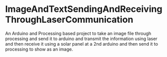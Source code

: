# ImageAndTextSendingAndReceivingThroughLaserCommunication
An Arduino and Processing based project to take an image file through processing and send it to arduino and transmit the information using laser and then receive it using a solar panel at a 2nd arduino and then send it to processing to show as an image.

